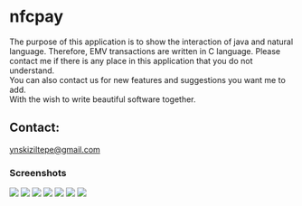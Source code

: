 # nfcpay

The purpose of this application is to show the interaction of java and natural language. 
Therefore, EMV transactions are written in C language. 
Please contact me if there is any place in this application that you do not understand.  
You can also contact us for new features and suggestions you want me to add.  
With the wish to write beautiful software together.

## Contact:
ynskiziltepe@gmail.com


### Screenshots
![](/images/screenshot1.jpg)
![](/images/screenshot2.jpg)
![](/images/screenshot3.jpg)
![](/images/screenshot4.jpg)
![](/images/screenshot5.jpg)
![](/images/screenshot6.jpg)
![](/images/screenshot7.jpg)
